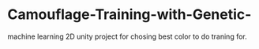 # Camouflage-Training-with-Genetic-
machine learning 2D unity project for chosing best color to do traning for.

